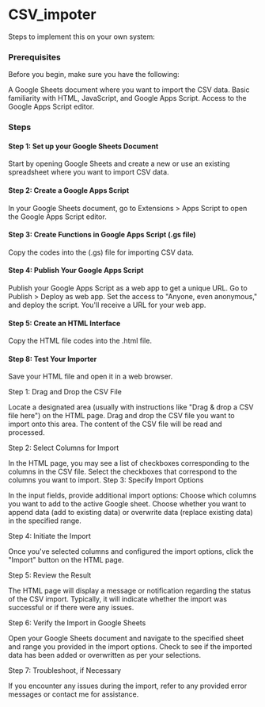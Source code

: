 # CSV_impoter

Steps to implement this on your own system:

### Prerequisites
Before you begin, make sure you have the following:

A Google Sheets document where you want to import the CSV data.
Basic familiarity with HTML, JavaScript, and Google Apps Script.
Access to the Google Apps Script editor.

### Steps
#### Step 1: Set up your Google Sheets Document

Start by opening Google Sheets and create a new or use an existing spreadsheet where you want to import CSV data.

#### Step 2: Create a Google Apps Script

In your Google Sheets document, go to Extensions > Apps Script to open the Google Apps Script editor.

#### Step 3: Create Functions in Google Apps Script (.gs file)

Copy the codes into the (.gs) file for importing CSV data.

#### Step 4: Publish Your Google Apps Script

Publish your Google Apps Script as a web app to get a unique URL. Go to Publish > Deploy as web app. Set the access to "Anyone, even anonymous," and deploy the script. You'll receive a URL for your web app.

#### Step 5: Create an HTML Interface

Copy the HTML file codes into the .html file.

#### Step 8: Test Your Importer

Save your HTML file and open it in a web browser.

Step 1: Drag and Drop the CSV File

Locate a designated area (usually with instructions like "Drag & drop a CSV file here") on the HTML page.
Drag and drop the CSV file you want to import onto this area. The content of the CSV file will be read and processed.

Step 2: Select Columns for Import

In the HTML page, you may see a list of checkboxes corresponding to the columns in the CSV file.
Select the checkboxes that correspond to the columns you want to import.
Step 3: Specify Import Options

In the input fields, provide additional import options:
Choose which columns you want to add to the active Google sheet.
Choose whether you want to append data (add to existing data) or overwrite data (replace existing data) in the specified range.

Step 4: Initiate the Import

Once you've selected columns and configured the import options, click the "Import" button on the HTML page.

Step 5: Review the Result

The HTML page will display a message or notification regarding the status of the CSV import. Typically, it will indicate whether the import was successful or if there were any issues.

Step 6: Verify the Import in Google Sheets

Open your Google Sheets document and navigate to the specified sheet and range you provided in the import options.
Check to see if the imported data has been added or overwritten as per your selections.

Step 7: Troubleshoot, if Necessary

If you encounter any issues during the import, refer to any provided error messages or contact me for assistance.



